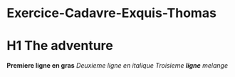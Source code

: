# Exercice-Cadavre-Exquis-Thomas
# H1 The adventure
**Premiere ligne en gras**
*Deuxieme ligne en italique*
_Troisieme **ligne** melange_
